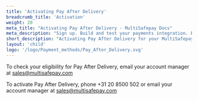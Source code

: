 ```yaml
---
title: 'Activating Pay After Delivery'
breadcrumb_title: 'Activation'
weight: 20
meta_title: "Activating Pay After Delivery - MultiSafepay Docs"
meta_description: "Sign up. Build and test your payments integration. Explore our products and services. Use our API Reference, SDKs, and wrappers. Get support."
short_description: "Activating Pay After Delivery for your MultiSafepay account"
layout: 'child'
logo: '/logo/Payment_methods/Pay_After_Delivery.svg'
---
```


To check your eligibility for Pay After Delivery, email your account manager at <sales@multisafepay.com>

To activate Pay After Delivery, phone +31 20 8500 502 or email your account manager at <sales@multisafepay.com> 
